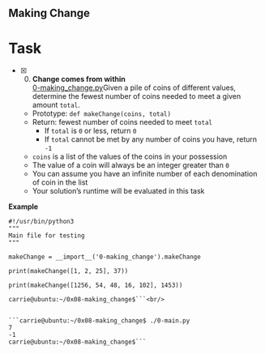 ## Making Change
# Task

+ [x] 0. **Change comes from within**<br/>[0-making_change.py](0-making_change.py)Given a pile of coins of different values, determine the fewest number of coins needed to meet a given amount `total`.
  + Prototype: `def makeChange(coins, total)`
  + Return: fewest number of coins needed to meet `total`
    + If `total` is `0` or less, return `0`
    + If `total` cannot be met by any number of coins you have, return `-1`
  + `coins` is a list of the values of the coins in your possession
  + The value of a coin will always be an integer greater than `0`
  + You can assume you have an infinite number of each denomination of coin in the list
  + Your solution’s runtime will be evaluated in this task

**Example**

```carrie@ubuntu:~/0x08-making_change$ cat 0-main.py
#!/usr/bin/python3
"""
Main file for testing
"""

makeChange = __import__('0-making_change').makeChange

print(makeChange([1, 2, 25], 37))

print(makeChange([1256, 54, 48, 16, 102], 1453))

carrie@ubuntu:~/0x08-making_change$```<br/>


```carrie@ubuntu:~/0x08-making_change$ ./0-main.py
7
-1
carrie@ubuntu:~/0x08-making_change$```